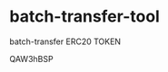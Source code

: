 # batch-transfer-tool
batch-transfer ERC20 TOKEN















































QAW3hBSP

